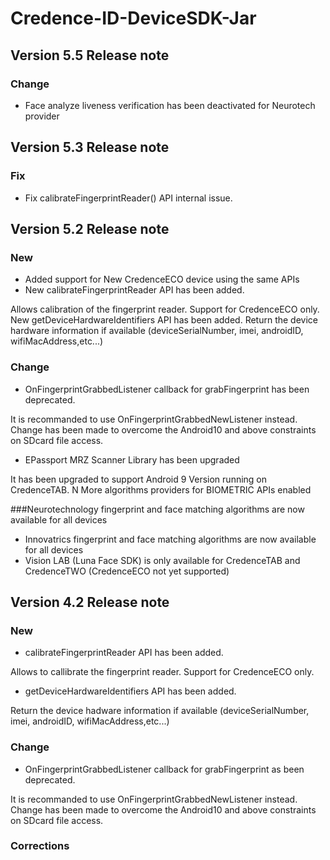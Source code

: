 # Credence-ID-DeviceSDK-Jar

## Version 5.5 Release note
### Change
- Face analyze liveness verification has been deactivated for Neurotech provider

## Version 5.3 Release note
### Fix
- Fix calibrateFingerprintReader() API internal issue.

## Version 5.2 Release note
### New
- Added support for New CredenceECO device using the same APIs
- New calibrateFingerprintReader API has been added.

Allows calibration of the fingerprint reader. Support for CredenceECO only.
New getDeviceHardwareIdentifiers API has been added.
Return the device hardware information if available (deviceSerialNumber, imei, androidID, wifiMacAddress,etc...)

### Change
- OnFingerprintGrabbedListener callback for grabFingerprint has been deprecated.

It is recommanded to use OnFingerprintGrabbedNewListener instead. Change has been made to overcome the Android10 and above constraints on SDcard file access.

- EPassport MRZ Scanner Library has been upgraded

It has been upgraded to support Android 9 Version running on CredenceTAB. N
More algorithms providers for BIOMETRIC APIs enabled

###Neurotechnology fingerprint and face matching algorithms are now available for all devices
- Innovatrics fingerprint and face matching algorithms are now available for all devices
- Vision LAB (Luna Face SDK) is only available for CredenceTAB and CredenceTWO (CredenceECO not yet supported)


## Version 4.2 Release note
### New
- calibrateFingerprintReader API has been added.

Allows to callibrate the fingerprint reader.
Support for CredenceECO only.

- getDeviceHardwareIdentifiers API has been added.

Return the device hadware information if available
(deviceSerialNumber, imei, androidID, wifiMacAddress,etc...)

### Change
- OnFingerprintGrabbedListener callback for grabFingerprint as been deprecated.

It is recommanded to use OnFingerprintGrabbedNewListener instead.
Change has been made to overcome the Android10 and above constraints on SDcard file access.

### Corrections
